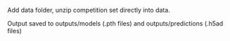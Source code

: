 Add data folder, unzip competition set directly into data.

Output saved to outputs/models (.pth files)
and outputs/predictions (.h5ad files)
